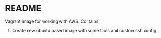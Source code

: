 # README
Vagrant image for working with AWS. Contains

1. Create new ubuntu based image with some tools and custom ssh config